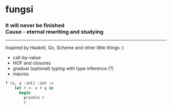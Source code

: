 # fungsi

### It will never be finished <br> Cause - eternal rewriting and studying

---

Inspired by Haskell, Go, Scheme and other little things :)

- call-by-value
- HOF and closures
- gradual (optional) typing with type inference (?)
- macros

```ats 
f (x, y :int) :int := 
    let r <- x + y in
      begin
        println r
        r
```

[//]: # (### Contributions are welcome!)
